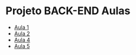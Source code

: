 # Projeto BACK-END Aulas

- [Aula 1](doc/aula-1.md)
- [Aula 2](doc/aula-2.md)
- [Aula 4](doc/aula-4.md)
- [Aula 5](doc/aula-5.md)
